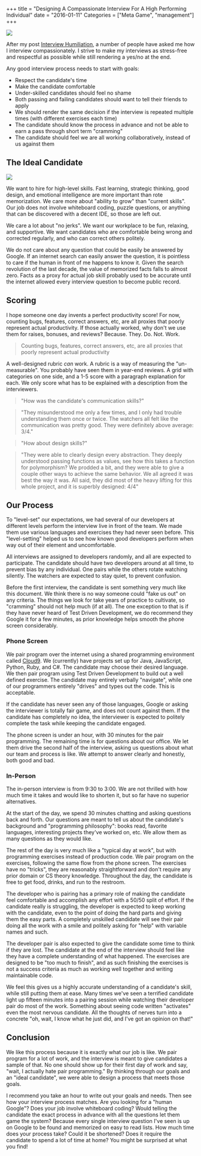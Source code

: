 +++
title = "Designing A Compassionate Interview For A High Performing Individual"
date = "2016-01-11"
Categories = ["Meta Game", "management"]
+++

<img src="/images/2.Why_Algorithm_Important.png"></img>

After my post [Interview Humiliation](http://deliberate-software.com/on-defeat/), a number of
people have asked me how I interview compassionately. I strive to make my interviews as
stress-free and respectful as possible while still rendering a yes/no at the end.

Any good interview process needs to start with goals:

  * Respect the candidate's time
  * Make the candidate comfortable
  * Under-skilled candidates should feel no shame
  * Both passing and failing candidates should want to tell their friends to
    apply
  * We should render the same decision if the interview is repeated multiple
    times (with different exercises each time)
  * The candidate should know the process in advance and not be able to earn a
    pass through short term "cramming"
  * The candidate should feel we are all working collaboratively, instead of us
    against them

## The Ideal Candidate

<img src="/images/whiteboards2.jpg"></img>

We want to hire for high-level skills. Fast learning, strategic thinking, good
design, and emotional intelligence are more important than rote memorization. We
care more about "ability to grow" than "current skills". Our job does not
involve whiteboard coding, puzzle questions, or anything that can be discovered
with a decent IDE, so those are left out.

We care a lot about "no jerks". We want our workplace to be fun, relaxing, and
supportive. We want candidates who are comfortable being wrong and corrected
regularly, and who can correct others politely.

We do not care about any question that could be easily be answered by Google. If
an internet search can easily answer the question, it is pointless to care if
the human in front of me happens to know it. Given the search revolution of the
last decade, the value of memorized facts falls to almost zero. Facts as a proxy
for actual job skill probably used to be accurate until the internet allowed
every interview question to become public record.

## Scoring

I hope someone one day invents a perfect productivity score! For now, counting
bugs, features, correct answers, etc, are all proxies that poorly represent
actual productivity. If those actually worked, why don't we use them for raises,
bonuses, and reviews? Because. They. Do. Not. Work.

> Counting bugs, features, correct answers, etc, are all proxies that poorly
> represent actual productivity

A well-designed rubric _can_ work. A rubric is a way of measuring the
"un-measurable". You probably have seen them in year-end reviews. A grid with
categories on one side, and a 1-5 score with a paragraph explanation for each.
We only score what has to be explained with a description from the interviewers.

> "How was the candidate's communication skills?"

> "They misunderstood me only a few times, and I only had trouble understanding
> them once or twice. The watchers all felt like the communication was pretty
> good. They were definitely above average: 3/4."

> "How about design skills?"

> "They were able to clearly design every abstraction. They deeply understood
> passing functions as values, see how this takes a function for polymorphism?
> We prodded a bit, and they were able to give a couple other ways to achieve
> the same behavior. We all agreed it was best the way it was. All said, they
> did most of the heavy lifting for this whole project, and it is superbly
> designed: 4/4"

## Our Process

To "level-set" our expectations, we had several of our developers at different
levels perform the interview live in front of the team. We made them use various
languages and exercises they had never seen before. This "level-setting" helped
us to see how known good developers perform when way out of their element and
uncomfortable.

All interviews are assigned to developers randomly, and all are expected to
participate. The candidate should have two developers around at all time, to
prevent bias by any individual. One pairs while the others rotate watching
silently. The watchers are expected to stay quiet, to prevent confusion.

Before the first interview, the candidate is sent something very much like this
document. We think there is no way someone could "fake us out" on any criteria.
The things we look for take years of practice to cultivate, so "cramming" should
not help much (if at all). The one exception to that is if they have never heard
of Test Driven Development, we do recommend they Google it for a few minutes, as
prior knowledge helps smooth the phone screen considerably.

### Phone Screen

We pair program over the internet using a shared programming environment called
[Cloud9](c9.io). We (currently) have projects set up for Java, JavaScript,
Python, Ruby, and C#. The candidate may choose their desired language. We then
pair program using Test Driven Development to build out a well defined exercise.
The candidate may entirely verbally "navigate", while one of our programmers
entirely "drives" and types out the code. This is acceptable.

If the candidate has never seen any of those languages, Google or asking the
interviewer is totally fair game, and does not count against them. If the
candidate has completely no idea, the interviewer is expected to politely
complete the task while keeping the candidate engaged.

The phone screen is under an hour, with 30 minutes for the pair programming.
The remaining time is for questions about our office. We let them drive the
second half of the interview, asking us questions about what our team and
process is like. We attempt to answer clearly and honestly, both good and bad.

### In-Person

The in-person interview is from 9:30 to 3:00. We are not thrilled with how much
time it takes and would like to shorten it, but so far have no superior
alternatives.

At the start of the day, we spend 30 minutes chatting and asking questions back
and forth. Our questions are meant to tell us about the candidate's background
and "programming philosophy": books read, favorite languages, interesting
projects they've worked on, etc. We allow them as many questions as they would
like.

The rest of the day is very much like a "typical day at work", but with
programming exercises instead of production code. We pair program on the
exercises, following the same flow from the phone screen. The exercises have no
"tricks", they are reasonably straightforward and don't require any prior domain
or CS theory knowledge. Throughout the day, the candidate is free to get food,
drinks, and run to the restroom.

The developer who is pairing has a primary role of making the candidate feel
comfortable and accomplish any effort with a 50/50 split of effort. If the
candidate really is struggling, the developer is expected to keep working with
the candidate, even to the point of doing the hard parts and giving them the
easy parts. A completely unskilled candidate will see their pair doing all the
work with a smile and politely asking for "help" with variable names and such.

The developer pair is also expected to give the candidate some time to think
if they are lost. The candidate at the end of the interview should feel like
they have a complete understanding of what happened. The exercises are
designed to be "too much to finish", and as such finishing the exercises is
not a success criteria as much as working well together and writing
maintainable code.

We feel this gives us a highly accurate understanding of a candidate's skill,
while still putting them at ease. Many times we've seen a terrified candidate
light up fifteen minutes into a pairing session while watching their developer
pair do most of the work. Something about seeing code written "activates" even
the most nervous candidate. All the thoughts of nerves turn into a concrete
"oh, wait, I know what he just did, and I've got an opinion on that!"

## Conclusion

We like this process because it is exactly what our job is like. We pair program
for a lot of work, and the interview is meant to give candidates a sample of
that. No one should show up for their first day of work and say, "wait, I
actually hate pair programming." By thinking through our goals and an "ideal
candidate", we were able to design a process that meets those goals.

I recommend you take an hour to write out your goals and needs. Then see how
your interview process matches. Are you looking for a "human Google"? Does your
job involve whiteboard coding? Would telling the candidate the exact process in
advance with all the questions let them game the system? Because every single
interview question I've seen is up on Google to be found and memorized on easy
to read lists. How much time does your process take? Could it be shortened? Does
it require the candidate to spend a lot of time at home? You might be surprised
at what you find!
